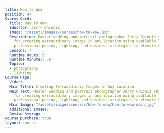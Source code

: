 ```yaml
---
title: How to Wow
position: 47
Course Card:
  Title: How to Wow
  Educator: Jerry Ghionis
  Image: "/assets/images/courses/how-to-wow.jpg"
  Description: Master wedding and portrait photographer Jerry Ghionis shares his techniques
    for creating extraordinary images in any location using available light. Learn
    professional posing, lighting, and business strategies to elevate your photography.
  Lessons: 7
  Runtime Hours: 5
  Runtime Minutes: 56
  Topics:
  - photography
  - lighting
Course Page:
  Video: 
  Main Title: Creating Extraordinary Images in Any Location
  Main Text: Master wedding and portrait photographer Jerry Ghionis shares his techniques
    for creating extraordinary images in any location using available light. Learn
    professional posing, lighting, and business strategies to elevate your photography.
  Main Image: "/assets/images/courses/how-to-wow/how-to-wow-main.jpg"
  Additional Images: 
  Review Average: 
course_purchase: true
layout: course
---
```


